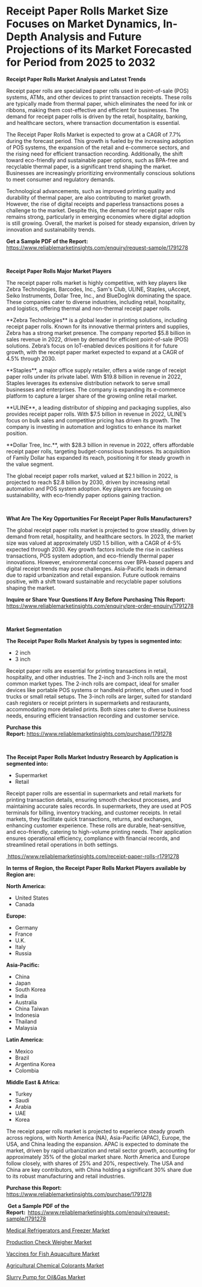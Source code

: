 <p><h1>Receipt Paper Rolls Market Size Focuses on Market Dynamics, In-Depth Analysis and Future Projections of its Market Forecasted for Period from 2025 to 2032</h1></p><p><strong>Receipt Paper Rolls Market Analysis and Latest Trends</strong></p>
<p><p>Receipt paper rolls are specialized paper rolls used in point-of-sale (POS) systems, ATMs, and other devices to print transaction receipts. These rolls are typically made from thermal paper, which eliminates the need for ink or ribbons, making them cost-effective and efficient for businesses. The demand for receipt paper rolls is driven by the retail, hospitality, banking, and healthcare sectors, where transaction documentation is essential.</p><p>The Receipt Paper Rolls Market is expected to grow at a CAGR of 7.7% during the forecast period. This growth is fueled by the increasing adoption of POS systems, the expansion of the retail and e-commerce sectors, and the rising need for efficient transaction recording. Additionally, the shift toward eco-friendly and sustainable paper options, such as BPA-free and recyclable thermal paper, is a significant trend shaping the market. Businesses are increasingly prioritizing environmentally conscious solutions to meet consumer and regulatory demands.</p><p>Technological advancements, such as improved printing quality and durability of thermal paper, are also contributing to market growth. However, the rise of digital receipts and paperless transactions poses a challenge to the market. Despite this, the demand for receipt paper rolls remains strong, particularly in emerging economies where digital adoption is still growing. Overall, the market is poised for steady expansion, driven by innovation and sustainability trends.</p></p>
<p><strong>Get a Sample PDF of the Report:&nbsp;</strong> <a href="https://www.reliablemarketinsights.com/enquiry/request-sample/1791278?utm_campaign=2106&utm_medium=2&utm_source=Github&utm_content=ia&utm_term=26012025&utm_id=receipt-paper-rolls">https://www.reliablemarketinsights.com/enquiry/request-sample/1791278</a></p>
<p>&nbsp;</p>
<p><strong>Receipt Paper Rolls Major Market Players</strong></p>
<p><p>The receipt paper rolls market is highly competitive, with key players like Zebra Technologies, Barcodes, Inc., Sam's Club, ULINE, Staples, uAccept, Seiko Instruments, Dollar Tree, Inc., and BlueDogInk dominating the space. These companies cater to diverse industries, including retail, hospitality, and logistics, offering thermal and non-thermal receipt paper rolls.</p><p>**Zebra Technologies** is a global leader in printing solutions, including receipt paper rolls. Known for its innovative thermal printers and supplies, Zebra has a strong market presence. The company reported $5.8 billion in sales revenue in 2022, driven by demand for efficient point-of-sale (POS) solutions. Zebra’s focus on IoT-enabled devices positions it for future growth, with the receipt paper market expected to expand at a CAGR of 4.5% through 2030.</p><p>**Staples**, a major office supply retailer, offers a wide range of receipt paper rolls under its private label. With $19.8 billion in revenue in 2022, Staples leverages its extensive distribution network to serve small businesses and enterprises. The company is expanding its e-commerce platform to capture a larger share of the growing online retail market.</p><p>**ULINE**, a leading distributor of shipping and packaging supplies, also provides receipt paper rolls. With $7.5 billion in revenue in 2022, ULINE’s focus on bulk sales and competitive pricing has driven its growth. The company is investing in automation and logistics to enhance its market position.</p><p>**Dollar Tree, Inc.**, with $28.3 billion in revenue in 2022, offers affordable receipt paper rolls, targeting budget-conscious businesses. Its acquisition of Family Dollar has expanded its reach, positioning it for steady growth in the value segment.</p><p>The global receipt paper rolls market, valued at $2.1 billion in 2022, is projected to reach $2.8 billion by 2030, driven by increasing retail automation and POS system adoption. Key players are focusing on sustainability, with eco-friendly paper options gaining traction.</p></p>
<p>&nbsp;</p>
<p><strong>What Are The Key Opportunities For Receipt Paper Rolls Manufacturers?</strong></p>
<p><p>The global receipt paper rolls market is projected to grow steadily, driven by demand from retail, hospitality, and healthcare sectors. In 2023, the market size was valued at approximately USD 1.5 billion, with a CAGR of 4-5% expected through 2030. Key growth factors include the rise in cashless transactions, POS system adoption, and eco-friendly thermal paper innovations. However, environmental concerns over BPA-based papers and digital receipt trends may pose challenges. Asia-Pacific leads in demand due to rapid urbanization and retail expansion. Future outlook remains positive, with a shift toward sustainable and recyclable paper solutions shaping the market.</p></p>
<p><strong>Inquire or Share Your Questions If Any Before Purchasing This Report:</strong> <a href="https://www.reliablemarketinsights.com/enquiry/pre-order-enquiry/1791278?utm_campaign=2106&utm_medium=2&utm_source=Github&utm_content=ia&utm_term=26012025&utm_id=receipt-paper-rolls">https://www.reliablemarketinsights.com/enquiry/pre-order-enquiry/1791278</a></p>
<p>&nbsp;</p>
<p><strong>Market Segmentation</strong></p>
<p><strong>The Receipt Paper Rolls Market Analysis by types is segmented into:</strong></p>
<p><ul><li>2 inch</li><li>3 inch</li></ul></p>
<p><p>Receipt paper rolls are essential for printing transactions in retail, hospitality, and other industries. The 2-inch and 3-inch rolls are the most common market types. The 2-inch rolls are compact, ideal for smaller devices like portable POS systems or handheld printers, often used in food trucks or small retail setups. The 3-inch rolls are larger, suited for standard cash registers or receipt printers in supermarkets and restaurants, accommodating more detailed prints. Both sizes cater to diverse business needs, ensuring efficient transaction recording and customer service.</p></p>
<p><strong>Purchase this Report:&nbsp;</strong><a href="https://www.reliablemarketinsights.com/purchase/1791278?utm_campaign=2106&utm_medium=2&utm_source=Github&utm_content=ia&utm_term=26012025&utm_id=receipt-paper-rolls">https://www.reliablemarketinsights.com/purchase/1791278</a></p>
<p>&nbsp;</p>
<p><strong>The Receipt Paper Rolls Market Industry Research by Application is segmented into:</strong></p>
<p><ul><li>Supermarket</li><li>Retail</li></ul></p>
<p><p>Receipt paper rolls are essential in supermarkets and retail markets for printing transaction details, ensuring smooth checkout processes, and maintaining accurate sales records. In supermarkets, they are used at POS terminals for billing, inventory tracking, and customer receipts. In retail markets, they facilitate quick transactions, returns, and exchanges, enhancing customer experience. These rolls are durable, heat-sensitive, and eco-friendly, catering to high-volume printing needs. Their application ensures operational efficiency, compliance with financial records, and streamlined retail operations in both settings.</p></p>
<p><a href="https://www.reliablemarketinsights.com/receipt-paper-rolls-r1791278?utm_campaign=2106&utm_medium=2&utm_source=Github&utm_content=ia&utm_term=26012025&utm_id=receipt-paper-rolls">&nbsp;https://www.reliablemarketinsights.com/receipt-paper-rolls-r1791278</a></p>
<p><strong>In terms of Region, the Receipt Paper Rolls Market Players available by Region are:</strong></p>
<p>
    <p> <strong> North America: </strong>
        <ul>
            <li>United States</li>
            <li>Canada</li>
        </ul>
        </p> 
    <p> <strong> Europe: </strong>
        <ul>
            <li>Germany</li>
            <li>France</li>
            <li>U.K.</li>
            <li>Italy</li>
            <li>Russia</li>
        </ul>
        </p> 
    <p> <strong> Asia-Pacific: </strong>
        <ul>
            <li>China</li>
            <li>Japan</li>
            <li>South Korea</li>
            <li>India</li>
            <li>Australia</li>
            <li>China Taiwan</li>
            <li>Indonesia</li>
            <li>Thailand</li>
            <li>Malaysia</li>
        </ul>
        </p> 
    <p> <strong> Latin America: </strong>
        <ul>
            <li>Mexico</li>
            <li>Brazil</li>
            <li>Argentina Korea</li>
            <li>Colombia</li>
        </ul>
        </p> 
    <p> <strong> Middle East & Africa: </strong>
        <ul>
            <li>Turkey</li>
            <li>Saudi</li>
            <li>Arabia</li>
            <li>UAE</li>
            <li>Korea</li>
        </ul>
    </p>
    </p>
<p><p>The receipt paper rolls market is projected to experience steady growth across regions, with North America (NA), Asia-Pacific (APAC), Europe, the USA, and China leading the expansion. APAC is expected to dominate the market, driven by rapid urbanization and retail sector growth, accounting for approximately 35% of the global market share. North America and Europe follow closely, with shares of 25% and 20%, respectively. The USA and China are key contributors, with China holding a significant 30% share due to its robust manufacturing and retail industries.</p></p>
<p><strong>Purchase this Report: </strong><a href="https://www.reliablemarketinsights.com/purchase/1791278?utm_campaign=2106&utm_medium=2&utm_source=Github&utm_content=ia&utm_term=26012025&utm_id=receipt-paper-rolls">https://www.reliablemarketinsights.com/purchase/1791278</a></p>
<p>&nbsp;<strong>Get a Sample PDF of the Report:&nbsp;&nbsp;</strong><a href="https://www.reliablemarketinsights.com/enquiry/request-sample/1791278?utm_campaign=2106&utm_medium=2&utm_source=Github&utm_content=ia&utm_term=26012025&utm_id=receipt-paper-rolls">https://www.reliablemarketinsights.com/enquiry/request-sample/1791278</a></p>
<p><strong></strong></p>
<p><p><a href="https://www.linkedin.com/pulse/medical-refrigerators-freezer-market-evaluation-leading-stixc?utm_campaign=2106&utm_medium=2&utm_source=Github&utm_content=ia&utm_term=26012025&utm_id=receipt-paper-rolls">Medical Refrigerators and Freezer Market</a></p><p><a href="https://www.linkedin.com/pulse/production-check-weigher-market-forecast-report-analysis-117-ipboe?utm_campaign=2106&utm_medium=2&utm_source=Github&utm_content=ia&utm_term=26012025&utm_id=receipt-paper-rolls">Production Check Weigher Market</a></p><p><a href="https://www.linkedin.com/pulse/in-depth-analysis-vaccines-fish-aquaculture-market-projected-1cjjc?utm_campaign=2106&utm_medium=2&utm_source=Github&utm_content=ia&utm_term=26012025&utm_id=receipt-paper-rolls">Vaccines for Fish Aquaculture Market</a></p><p><a href="https://www.linkedin.com/pulse/agricultural-chemical-colorants-market-size-competitive-differentiation-locoe?utm_campaign=2106&utm_medium=2&utm_source=Github&utm_content=ia&utm_term=26012025&utm_id=receipt-paper-rolls">Agricultural Chemical Colorants Market</a></p><p><a href="https://www.linkedin.com/pulse/data-global-slurry-pump-oilgas-markets-share-size-growth-opportunity-sjtvc?utm_campaign=2106&utm_medium=2&utm_source=Github&utm_content=ia&utm_term=26012025&utm_id=receipt-paper-rolls">Slurry Pump for Oil&Gas Market</a></p></p>